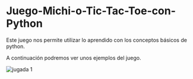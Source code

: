 # Juego-Michi-o-Tic-Tac-Toe-con-Python
Este juego nos permite utilizar lo aprendido con los conceptos básicos de python.

A continuación podremos ver unos ejemplos del juego.

![jugada 1](https://user-images.githubusercontent.com/71573671/93692114-ab1bbb00-fab4-11ea-9bde-26e39be49f12.PNG)
